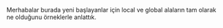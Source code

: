 Merhabalar burada yeni başlayanlar için local ve global alaların tam olarak ne olduğunu örneklerle anlattık.
